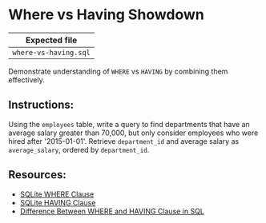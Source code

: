 # Where vs Having Showdown

| Expected file |
| ------------- |
| `where-vs-having.sql` |

Demonstrate understanding of `WHERE` vs `HAVING` by combining them effectively.

## Instructions:

Using the `employees` table, write a query to find departments that have an average salary greater than 70,000, but only consider employees who were hired after '2015-01-01'. Retrieve `department_id` and average salary as `average_salary`, ordered by `department_id`.

## Resources:

- [SQLite WHERE Clause](https://www.sqlite.org/lang_expr.html#the_where_clause)
- [SQLite HAVING Clause](https://www.sqlite.org/lang_select.html#the_having_clause)
- [Difference Between WHERE and HAVING Clause in SQL](https://www.geeksforgeeks.org/difference-between-where-and-having-clause-in-sql/)
